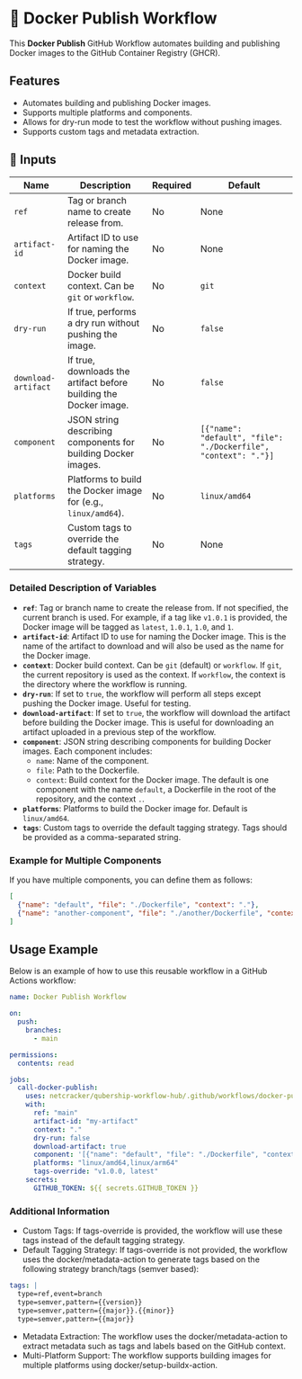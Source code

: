 # 🚀 Docker Publish Workflow

This **Docker Publish** GitHub Workflow automates building and publishing Docker images to the GitHub Container Registry (GHCR).

## Features

- Automates building and publishing Docker images.
- Supports multiple platforms and components.
- Allows for dry-run mode to test the workflow without pushing images.
- Supports custom tags and metadata extraction.

## 📌 Inputs

| Name               | Description                                                                 | Required | Default |
| ------------------ | --------------------------------------------------------------------------- | -------- | ------- |
| `ref`              | Tag or branch name to create release from.                                 | No       | None    |
| `artifact-id`      | Artifact ID to use for naming the Docker image.                            | No       | None    |
| `context`          | Docker build context. Can be `git` or `workflow`.                          | No       | `git`   |
| `dry-run`          | If true, performs a dry run without pushing the image.                     | No       | `false` |
| `download-artifact`| If true, downloads the artifact before building the Docker image.           | No       | `false` |
| `component`        | JSON string describing components for building Docker images.              | No       | `[{"name": "default", "file": "./Dockerfile", "context": "."}]` |
| `platforms`        | Platforms to build the Docker image for (e.g., `linux/amd64`).             | No       | `linux/amd64` |
| `tags`             | Custom tags to override the default tagging strategy.                      | No       | None    |

### Detailed Description of Variables

- **`ref`**: Tag or branch name to create the release from. If not specified, the current branch is used. For example, if a tag like `v1.0.1` is provided, the Docker image will be tagged as `latest`, `1.0.1`, `1.0`, and `1`.
- **`artifact-id`**: Artifact ID to use for naming the Docker image. This is the name of the artifact to download and will also be used as the name for the Docker image.
- **`context`**: Docker build context. Can be `git` (default) or `workflow`. If `git`, the current repository is used as the context. If `workflow`, the context is the directory where the workflow is running.
- **`dry-run`**: If set to `true`, the workflow will perform all steps except pushing the Docker image. Useful for testing.
- **`download-artifact`**: If set to `true`, the workflow will download the artifact before building the Docker image. This is useful for downloading an artifact uploaded in a previous step of the workflow.
- **`component`**: JSON string describing components for building Docker images. Each component includes:
  - `name`: Name of the component.
  - `file`: Path to the Dockerfile.
  - `context`: Build context for the Docker image.
  The default is one component with the name `default`, a Dockerfile in the root of the repository, and the context `.`.
- **`platforms`**: Platforms to build the Docker image for. Default is `linux/amd64`.
- **`tags`**: Custom tags to override the default tagging strategy. Tags should be provided as a comma-separated string.

### Example for Multiple Components

If you have multiple components, you can define them as follows:

```json
[
  {"name": "default", "file": "./Dockerfile", "context": "."},
  {"name": "another-component", "file": "./another/Dockerfile", "context": "./another"}
]
```

## Usage Example

Below is an example of how to use this reusable workflow in a GitHub Actions workflow:

```yaml
name: Docker Publish Workflow

on:
  push:
    branches:
      - main

permissions:
  contents: read

jobs:
  call-docker-publish:
    uses: netcracker/qubership-workflow-hub/.github/workflows/docker-publish.yml@v1.0.0
    with:
      ref: "main"
      artifact-id: "my-artifact"
      context: "."
      dry-run: false
      download-artifact: true
      component: '[{"name": "default", "file": "./Dockerfile", "context": "."}]'
      platforms: "linux/amd64,linux/arm64"
      tags-override: "v1.0.0, latest"
    secrets:
      GITHUB_TOKEN: ${{ secrets.GITHUB_TOKEN }}
```

### Additional Information
- Custom Tags: If tags-override is provided, the workflow will use these tags instead of the default tagging strategy.
- Default Tagging Strategy: If tags-override is not provided, the workflow uses the docker/metadata-action to generate tags based on the following strategy branch/tags (semver based):
```yaml
tags: |
  type=ref,event=branch
  type=semver,pattern={{version}}
  type=semver,pattern={{major}}.{{minor}}
  type=semver,pattern={{major}}
```
- Metadata Extraction: The workflow uses the docker/metadata-action to extract metadata such as tags and labels based on the GitHub context.
- Multi-Platform Support: The workflow supports building images for multiple platforms using docker/setup-buildx-action.